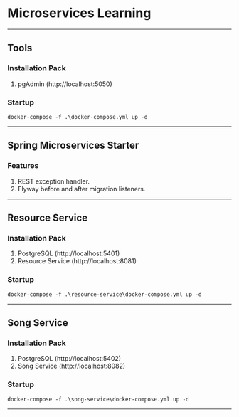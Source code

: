 # Microservices Learning

---

## Tools

### Installation Pack
1. pgAdmin (http://localhost:5050)

### Startup
```
docker-compose -f .\docker-compose.yml up -d
```

---

## Spring Microservices Starter

### Features
1. REST exception handler.
2. Flyway before and after migration listeners.

---

## Resource Service

### Installation Pack
1. PostgreSQL (http://localhost:5401)
2. Resource Service (http://localhost:8081)

### Startup
```
docker-compose -f .\resource-service\docker-compose.yml up -d
```

---

## Song Service

### Installation Pack
1. PostgreSQL (http://localhost:5402)
2. Song Service (http://localhost:8082)

### Startup
```
docker-compose -f .\song-service\docker-compose.yml up -d
```

---
